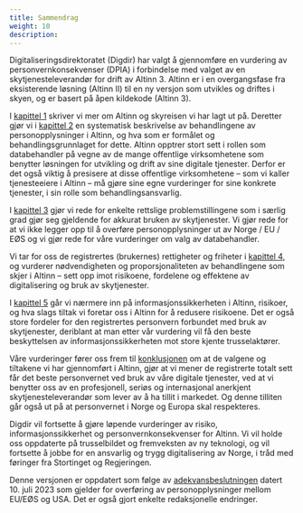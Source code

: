 ```yaml
---
title: Sammendrag
weight: 10
description: 
---
```


Digitaliseringsdirektoratet (Digdir) har valgt å gjennomføre en vurdering av personvernkonsekvenser (DPIA) i forbindelse
med valget av en skytjenesteleverandør for drift av Altinn 3. Altinn er i en overgangsfase fra eksisterende løsning
(Altinn II) til en ny versjon som utvikles og driftes i skyen, og er basert på åpen kildekode (Altinn 3).

I [kapittel 1](/nb/security/dpia/introduction/) skriver vi mer om Altinn og skyreisen vi har lagt ut på. Deretter gjør vi i [kapittel
2](/nb/security/dpia/processing-and-purpose/) en systematisk beskrivelse av behandlingene av personopplysninger i Altinn, og hva som er
formålet og behandlingsgrunnlaget for dette. Altinn opptrer stort sett i rollen som databehandler på vegne av de mange
offentlige virksomhetene som benytter løsningen for utvikling og drift av sine digitale tjenester. Derfor er det også
viktig å presisere at disse offentlige virksomhetene – som vi kaller tjenesteeiere i Altinn – må gjøre sine egne
vurderinger for sine konkrete tjenester, i sin rolle som behandlingsansvarlig.

I [kapittel 3](/nb/security/dpia/about-use-of-cloud/) gjør vi rede for enkelte rettslige problemstillingene som i særlig grad gjør seg
gjeldende for akkurat bruken av skytjenester. Vi gjør rede for at vi ikke legger opp til å overføre personopplysninger
ut av Norge / EU / EØS og vi gjør rede for våre vurderinger om valg av databehandler.

Vi tar for oss de registrertes (brukernes) rettigheter og friheter i [kapittel 4](/nb/security/dpia/privacy-assessments/), og vurderer
nødvendigheten og proporsjonaliteten av behandlingene som skjer i Altinn – sett opp imot risikoene, fordelene og
effektene av digitalisering og bruk av skytjenester.

I [kapittel 5](/nb/security/dpia/about-security-in-altinn/) går vi nærmere inn på informasjonssikkerheten i Altinn, risikoer, og hva
slags tiltak vi foretar oss i Altinn for å redusere risikoene. Det er også store fordeler for den registrertes
personvern forbundet med bruk av skytjenester, deriblant at man etter vår vurdering vil få den beste beskyttelsen av
informasjonssikkerheten mot store kjente trusselaktører.

Våre vurderinger fører oss frem til [konklusjonen](/nb/security/dpia/conclusion/) om at de valgene og tiltakene vi har gjennomført i
Altinn, gjør at vi mener de registrerte totalt sett får det beste personvernet ved bruk av våre digitale tjenester, ved
at vi benytter oss av en profesjonell, seriøs og internasjonal anerkjent skytjenesteleverandør som lever av å ha tillit
i markedet. Og denne tilliten går også ut på at personvernet i Norge og Europa skal respekteres.

Digdir vil fortsette å gjøre løpende vurderinger av risiko, informasjonssikkerhet og personvernkonsekvenser for Altinn.
Vi vil holde oss oppdaterte på trusselbildet og fremveksten av ny teknologi, og vil fortsette å jobbe for en ansvarlig
og trygg digitalisering av Norge, i tråd med føringer fra Stortinget og Regjeringen.

Denne versjonen er oppdatert som følge av
[adekvansbeslutningen](https://www.datatilsynet.no/aktuelt/aktuelle-nyheter-2023/nye-regler-for-overforing-av-personopplysninger-til-usa/)
datert 10. juli 2023 som gjelder for overføring av personopplysninger mellom EU/EØS og USA. Det er også gjort enkelte
redaksjonelle endringer. 
